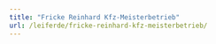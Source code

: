 ```yaml
---
title: "Fricke Reinhard Kfz-Meisterbetrieb"
url: /leiferde/fricke-reinhard-kfz-meisterbetrieb/
---
```

